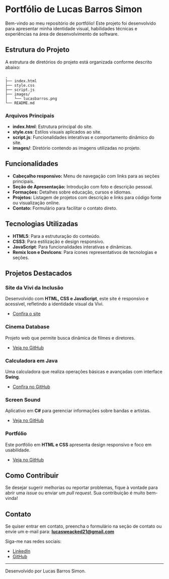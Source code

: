 # Portfólio de Lucas Barros Simon

Bem-vindo ao meu repositório de portfólio! Este projeto foi desenvolvido para apresentar minha identidade visual, habilidades técnicas e experiências na área de desenvolvimento de software.

## Estrutura do Projeto

A estrutura de diretórios do projeto está organizada conforme descrito abaixo:

```
.
├── index.html
├── style.css
├── script.js
├── images/
│   └── lucasbarros.png
└── README.md
```

### Arquivos Principais

- **index.html**: Estrutura principal do site.
- **style.css**: Estilos visuais aplicados ao site.
- **script.js**: Funcionalidades interativas e comportamento dinâmico do site.
- **images/**: Diretório contendo as imagens utilizadas no projeto.

## Funcionalidades

- **Cabeçalho responsivo:** Menu de navegação com links para as seções principais.
- **Seção de Apresentação:** Introdução com foto e descrição pessoal.
- **Formações:** Detalhes sobre educação, cursos e idiomas.
- **Projetos:** Listagem de projetos com descrição e links para código fonte ou visualização online.
- **Contato:** Formulário para facilitar o contato direto.

## Tecnologias Utilizadas

- **HTML5**: Para a estruturação do conteúdo.
- **CSS3**: Para estilização e design responsivo.
- **JavaScript**: Para funcionalidades interativas e dinâmicas.
- **Remix Icon e DevIcons**: Para ícones representativos de tecnologias e seções.

## Projetos Destacados

### Site da Vivi da Inclusão

Desenvolvido com **HTML, CSS e JavaScript**, este site é responsivo e acessível, refletindo a identidade visual da Vivi.

- [Confira o site](https://vividainclusao.com.br)

### Cinema Database

Projeto web que permite busca dinâmica de filmes e diretores.

- [Veja no GitHub](https://github.com/lucasweacked/desafio-alura)

### Calculadora em Java

Uma calculadora que realiza operações básicas e avançadas com interface **Swing**.

- [Confira no GitHub](https://github.com/lucasweacked/calculator)

### Screen Sound

Aplicativo em **C#** para gerenciar informações sobre bandas e artistas.

- [Veja no GitHub](https://github.com/lucasweacked/screen-sound)

### Portfólio

Este portfólio em **HTML e CSS** apresenta design responsivo e foco em usabilidade.

- [Veja no GitHub](https://github.com/lucasweacked/portfolio)

## Como Contribuir

Se desejar sugerir melhorias ou reportar problemas, fique à vontade para abrir uma _issue_ ou enviar um _pull request_. Sua contribuição é muito bem-vinda!

## Contato

Se quiser entrar em contato, preencha o formulário na seção de contato ou envie um e-mail para: **lucasweacked21@gmail.com**

Siga-me nas redes sociais:

- [LinkedIn](https://www.linkedin.com/in/lucasbarrossimon)
- [GitHub](https://github.com/lucasweacked)

---

Desenvolvido por Lucas Barros Simon.
